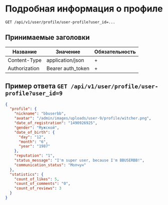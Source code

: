 Подробная информация о профиле
==============================

`GET /api/v1/user/profile/user-profile?user_id=...`

## Принимаемые заголовки

| Название           | Значение             | Обязательность |
|--------------------|----------------------|----------------|
| Content-Type       | application/json     | +              |
| Authorization      | Bearer auth_token    | +              |


Пример ответа `GET /api/v1/user/profile/user-profile?user_id=9`
-----------------------------------------------------------

```json
{
  "profile": {
    "nickname": "bbuserbb",
    "avatar": "/admin/images/uploads/user-9/profile/witcher.png",
    "date_of_registration": "1490926925",
    "gender": "Мужской",
    "date_of_birth": {
      "day": "12",
      "month": "6",
      "year": "1987"
    },
    "reputation": "1",
    "status_message": "I'm super user, because I'm BBUSERBB!",
    "communication_status": "Молчун"
  },
  "statistics": {
    "count_of_likes": 5,
    "count_of_comments": "0",
    "count_of_reviews": 3
  }
}
```
